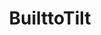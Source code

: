 ---
layout: author
title: "BuilttoTilt"
categories: authors
role: Builttotilt
image: https://i.imgur.com/W0jc3bE.png
comments: true
about: "I'm a long time member of the TCG community and started playing DL about a year ago. My aim is to provide top quality DL content and  help to grow the competitive community until DL reaches it's full potential as an E-Sport."
accomplishments: "Top 8 MCS VI. Top 16 UK Nationals 2016. Various tops in large TCG community events such as CCG and battle city."
---